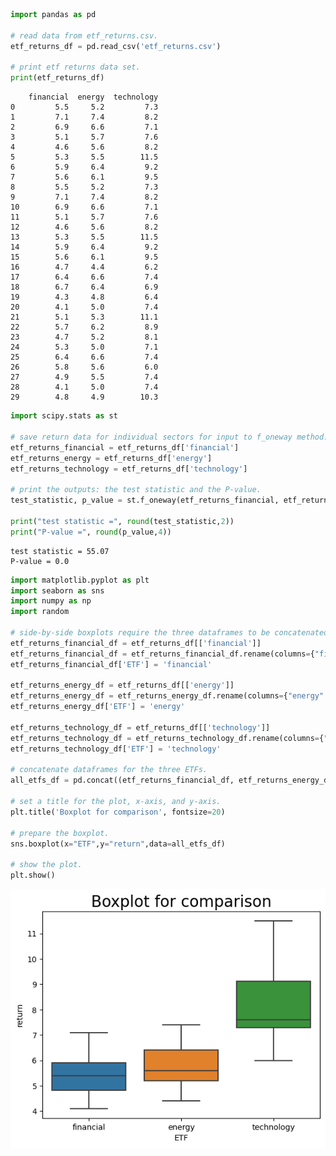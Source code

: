 ```python
import pandas as pd

# read data from etf_returns.csv.
etf_returns_df = pd.read_csv('etf_returns.csv')

# print etf returns data set.
print(etf_returns_df)
```

        financial  energy  technology
    0         5.5     5.2         7.3
    1         7.1     7.4         8.2
    2         6.9     6.6         7.1
    3         5.1     5.7         7.6
    4         4.6     5.6         8.2
    5         5.3     5.5        11.5
    6         5.9     6.4         9.2
    7         5.6     6.1         9.5
    8         5.5     5.2         7.3
    9         7.1     7.4         8.2
    10        6.9     6.6         7.1
    11        5.1     5.7         7.6
    12        4.6     5.6         8.2
    13        5.3     5.5        11.5
    14        5.9     6.4         9.2
    15        5.6     6.1         9.5
    16        4.7     4.4         6.2
    17        6.4     6.6         7.4
    18        6.7     6.4         6.9
    19        4.3     4.8         6.4
    20        4.1     5.0         7.4
    21        5.1     5.3        11.1
    22        5.7     6.2         8.9
    23        4.7     5.2         8.1
    24        5.3     5.0         7.1
    25        6.4     6.6         7.4
    26        5.8     5.6         6.0
    27        4.9     5.5         7.4
    28        4.1     5.0         7.4
    29        4.8     4.9        10.3



```python
import scipy.stats as st

# save return data for individual sectors for input to f_oneway method.
etf_returns_financial = etf_returns_df['financial']
etf_returns_energy = etf_returns_df['energy']
etf_returns_technology = etf_returns_df['technology']

# print the outputs: the test statistic and the P-value.
test_statistic, p_value = st.f_oneway(etf_returns_financial, etf_returns_energy, etf_returns_technology)

print("test statistic =", round(test_statistic,2))
print("P-value =", round(p_value,4))
```

    test statistic = 55.07
    P-value = 0.0



```python
import matplotlib.pyplot as plt
import seaborn as sns
import numpy as np
import random

# side-by-side boxplots require the three dataframes to be concatenated and a require variable identifying the type of ETF.
etf_returns_financial_df = etf_returns_df[['financial']]
etf_returns_financial_df = etf_returns_financial_df.rename(columns={"financial": "return"})
etf_returns_financial_df['ETF'] = 'financial'

etf_returns_energy_df = etf_returns_df[['energy']]
etf_returns_energy_df = etf_returns_energy_df.rename(columns={"energy": "return"})
etf_returns_energy_df['ETF'] = 'energy'

etf_returns_technology_df = etf_returns_df[['technology']]
etf_returns_technology_df = etf_returns_technology_df.rename(columns={"technology": "return"})
etf_returns_technology_df['ETF'] = 'technology'

# concatenate dataframes for the three ETFs.
all_etfs_df = pd.concat((etf_returns_financial_df, etf_returns_energy_df, etf_returns_technology_df))

# set a title for the plot, x-axis, and y-axis.
plt.title('Boxplot for comparison', fontsize=20) 

# prepare the boxplot.
sns.boxplot(x="ETF",y="return",data=all_etfs_df)

# show the plot.
plt.show()
```


    
![png](output_2_0.png)
    



```python

```
